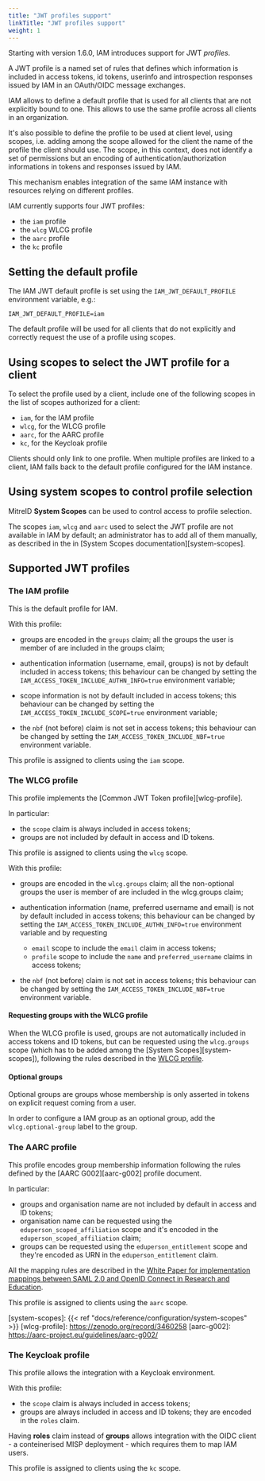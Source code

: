 ```yaml
---
title: "JWT profiles support"
linkTitle: "JWT profiles support"
weight: 1
---
```


Starting with version 1.6.0, IAM introduces support for JWT _profiles_.

A JWT profile is a named set of rules that defines which information is
included in access tokens, id tokens,  userinfo and introspection responses
issued by IAM in an OAuth/OIDC message exchanges.

IAM allows to define a default profile that is used for all clients that are
not explicitly bound to one. This allows to use the same profile across
all clients in an organization.

It's also possible to define the profile to be used at client level, using
scopes, i.e. adding among the scope allowed for the client the name of the
profile the client should use. The scope, in this context, does not identify a
set of permissions but an encoding of authentication/authorization informations
in tokens and responses issued by IAM.

This mechanism enables integration of the same IAM instance with resources
relying on different profiles.

IAM currently supports four JWT profiles:

- the `iam` profile
- the `wlcg` WLCG profile 
- the `aarc` profile
- the `kc` profile


## Setting the default profile

The IAM JWT default profile is set using the `IAM_JWT_DEFAULT_PROFILE`
environment variable, e.g.:

```
IAM_JWT_DEFAULT_PROFILE=iam
```

The default profile will be used for all clients that do not explicitly and
correctly request the use of a profile using scopes. 

## Using scopes to select the JWT profile for a client

To select the profile used by a client, include one of the following scopes
in the list of scopes authorized for a client:

- `iam`, for the IAM profile
- `wlcg`, for the WLCG profile 
- `aarc`, for the AARC profile
- `kc`, for the Keycloak profile

Clients should only link to one profile. When multiple profiles are linked to a
client, IAM falls back to the default profile configured for the IAM instance.


## Using system scopes to control profile selection

MitreID **System Scopes** can be used to control access to profile selection.

The scopes `iam`, `wlcg` and `aarc` used to select the JWT profile are not available in IAM
by default; an administrator has to add all of them manually, as described in the
in [System Scopes documentation][system-scopes].

## Supported JWT profiles

### The IAM profile

This is the default profile for IAM.

With this profile:

- groups are encoded in the `groups` claim; all the groups the user is member
  of are included in the groups claim;

- authentication information (username, email, groups) is not by default
  included in access tokens; this behaviour can be changed by setting the
  `IAM_ACCESS_TOKEN_INCLUDE_AUTHN_INFO=true` environment variable;

- scope information is not by default included in access tokens; this behaviour
  can be changed by setting the `IAM_ACCESS_TOKEN_INCLUDE_SCOPE=true`
  environment variable;

- the `nbf` (not before) claim is not set in access tokens; this behaviour
  can be changed by setting the `IAM_ACCESS_TOKEN_INCLUDE_NBF=true`
  environment variable.

This profile is assigned to clients using the `iam` scope.

### The WLCG profile

This profile implements the [Common JWT Token profile][wlcg-profile].

In particular:

- the `scope` claim is always included in access tokens;
- groups are not included by default in access and ID tokens.

This profile is assigned to clients using the `wlcg` scope.

With this profile:

- groups are encoded in the `wlcg.groups` claim; all the non-optional groups the user is member
  of are included in the wlcg.groups claim;

- authentication information (name, preferred username and email) is not by default
  included in access tokens; this behaviour can be changed by setting the
  `IAM_ACCESS_TOKEN_INCLUDE_AUTHN_INFO=true` environment variable and by requesting
  * `email` scope to include the `email` claim in access tokens;
  * `profile` scope to include the `name` and `preferred_username` claims in access tokens;

- the `nbf` (not before) claim is not set in access tokens; this behaviour
  can be changed by setting the `IAM_ACCESS_TOKEN_INCLUDE_NBF=true`
  environment variable.


#### Requesting groups with the WLCG profile

When the WLCG profile is used, groups are not automatically included in access
tokens and ID tokens, but can be requested using the `wlcg.groups` scope
(which has to be added among the [System Scopes][system-scopes]),
following the rules described in the [WLCG
profile](https://github.com/WLCG-AuthZ-WG/CommonJWTProfile/blob/master/profile.md#scope-based-group-selection).

#### Optional groups

Optional groups are groups whose membership is only asserted in tokens on
explicit request coming from a user.

In order to configure a IAM group as an optional group,
add the `wlcg.optional-group` label to the group.


### The AARC profile

This profile encodes group membership information following the rules defined
by the [AARC G002][aarc-g002] profile document.

In particular:

- groups and organisation name are not included by default in access and ID tokens;
- organisation name can be requested using the `eduperson_scoped_affiliation` scope and it's encoded in the `eduperson_scoped_affiliation` claim;
- groups can be requested using the `eduperson_entitlement` scope and they're encoded as URN in the `eduperson_entitlement` claim.

All the mapping rules are described in the [White Paper for implementation mappings between SAML 2.0 and OpenID Connect in Research and Education](https://docs.google.com/document/d/1b-Mlet3Lq7qKLEf1BnHJ4nL1fq-vMe7fzpXyrq2wp08/edit).

This profile is assigned to clients using the `aarc` scope.

[system-scopes]: {{< ref "docs/reference/configuration/system-scopes" >}}
[wlcg-profile]: https://zenodo.org/record/3460258
[aarc-g002]: https://aarc-project.eu/guidelines/aarc-g002/

### The Keycloak profile

This profile allows the integration with a Keycloak environment.

With this profile:

* the `scope` claim is always included in access tokens;
* groups are always included in access and ID tokens; they are encoded in the `roles` claim.

Having **roles** claim instead of **groups** allows integration with the OIDC client - a conteinerised MISP deployment - which requires them to map IAM users.

This profile is assigned to clients using the `kc` scope.
